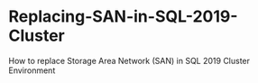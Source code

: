 # Replacing-SAN-in-SQL-2019-Cluster
How to replace Storage Area Network (SAN) in SQL 2019 Cluster Environment
